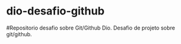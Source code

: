 # dio-desafio-github
#Repositorio desafio sobre Git/Github Dio.
Desafio de projeto sobre git/github.

